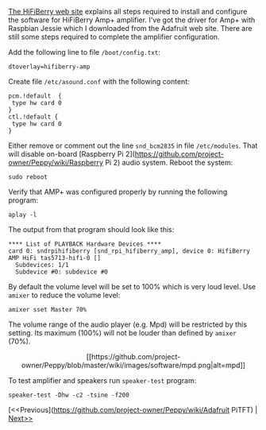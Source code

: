 [The HiFiBerry web site](https://www.hifiberry.com/guides/configuring-linux-3-18-x/) explains all steps required to install and configure the software for HiFiBerry Amp+ amplifier. I've got the driver for Amp+ with Raspbian Jessie which I downloaded from the Adafruit web site. There are still some steps required to complete the amplifier configuration.

Add the following line to file ```/boot/config.txt```:
```
dtoverlay=hifiberry-amp
```

Create file ```/etc/asound.conf``` with the following content:
```
pcm.!default  {
 type hw card 0
}
ctl.!default {
 type hw card 0
}
```

Either remove or comment out the line ```snd_bcm2835``` in file ```/etc/modules```. That will disable on-board [Raspberry Pi 2](https://github.com/project-owner/Peppy/wiki/Raspberry Pi 2) audio system. Reboot the system:
```
sudo reboot
```

Verify that AMP+ was configured properly by running the following program:
```
aplay -l
```
The output from that program should look like this:
```
**** List of PLAYBACK Hardware Devices ****
card 0: sndrpihifiberry [snd_rpi_hifiberry_amp], device 0: HifiBerry AMP HiFi tas5713-hifi-0 []
  Subdevices: 1/1
  Subdevice #0: subdevice #0
```

By default the volume level will be set to 100% which is very loud level. Use ```amixer``` to reduce the volume level:
```
amixer sset Master 70%
```
The volume range of the audio player (e.g. Mpd) will be restricted by this setting. Its maximum (100%) will not be louder than defined by ```amixer``` (70%).

<p align="center">
[[https://github.com/project-owner/Peppy/blob/master/wiki/images/software/mpd.png|alt=mpd]]
</p>

To test amplifier and speakers run ```speaker-test``` program:
```
speaker-test -Dhw -c2 -tsine -f200
```

[<<Previous](https://github.com/project-owner/Peppy/wiki/Adafruit PiTFT) | [Next>>](https://github.com/project-owner/Peppy/wiki/Python)
